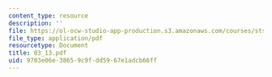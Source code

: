 ```yaml
---
content_type: resource
description: ''
file: https://ol-ocw-studio-app-production.s3.amazonaws.com/courses/sts-001-technology-in-american-history-spring-2006/9703e06e38659c9fdd5967e1adcb66ff_03_13.pdf
file_type: application/pdf
resourcetype: Document
title: 03_13.pdf
uid: 9703e06e-3865-9c9f-dd59-67e1adcb66ff
---
```

